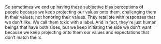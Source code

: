  So sometimes we end up having these subjective bias perceptions of people because we keep projecting our values onto them, challenging them in their values, not honoring their values. They retaliate with responses that we don't like. We call them toxic with a label. And in fact, they're just human beings that have both sides, but we keep initiating the side we don't want because we keep projecting onto them our values and expectations that don't match theirs.